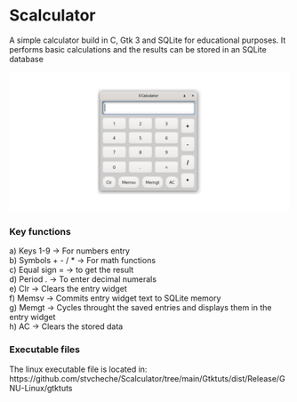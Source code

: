 # Scalculator
A simple calculator build in C, Gtk 3 and SQLite for educational purposes. It performs basic calculations and the results can be stored in an SQLite database

![Scalculator image](https://github.com/stvcheche/Scalculator/blob/main/Scalculator.png)

<h3>Key functions</h3>
a) Keys 1-9 -> For numbers entry <br>
b) Symbols + - / * -> For math functions <br>
c) Equal sign = -> to get the result <br>
d) Period . -> To enter decimal numerals <br>
e) Clr -> Clears the entry widget <br>
f) Memsv -> Commits entry widget text to SQLite memory <br>
g) Memgt -> Cycles throught the saved entries and displays them in the entry widget <br>
h) AC -> Clears the stored data <br>

<h3>Executable files</h3>
The linux executable file is located in: https://github.com/stvcheche/Scalculator/tree/main/Gtktuts/dist/Release/GNU-Linux/gtktuts


